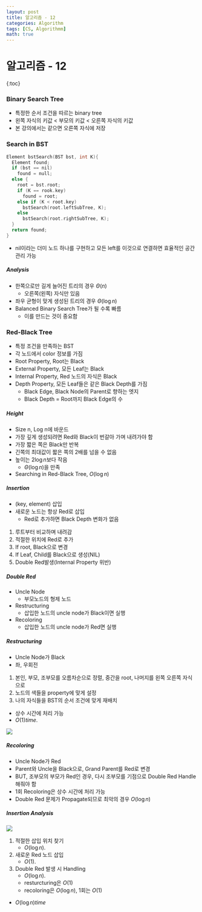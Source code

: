 ```yaml
---
layout: post
title: 알고리즘 - 12
categories: Algorithm
tags: [CS, Algorithmm]
math: true
---
```


# 알고리즘 - 12

{:toc}

### Binary Search Tree

- 특정한 순서 조건을 따르는 binary tree
- 왼쪽 자식의 키값 < 부모의 키값 < 오른쪽 자식의 키값
- 본 강의에서는 같으면 오른쪽 자식에 저장

### Search in BST

```c
Element bstSearch(BST bst, int K){
  Element found;
  if (bst == nil)
    found = null;
  else {
    root = bst.root;
    if (K == rook.key)
      found = root;
    else if (K < root.key)
      bstSearch(root.leftSubTree, K);
    else
      bstSearch(root.rightSubTree, K);
  }
  return found;
}
```

- nil이라는 더미 노드 하나를 구현하고 모든 left를 이것으로 연결하면 효율적인 공간 관리 가능

##### Analysis

- 한쪽으로만 길게 늘어진 트리의 경우 $\Theta(n)$
  - 오른쪽(왼쪽) 자식만 있음
- 좌우 균형이 맞게 생성된 트리의 경우 $\Theta(\log n)$
- Balanced Binary Search Tree가 될 수록 빠름
  - 이를 만드는 것이 중요함

### Red-Black Tree

- 특정 조건을 만족하는 BST
- 각 노드에서 color 정보를 가짐
- Root Property, Root는 Black
- External Property, 모든 Leaf는 Black
- Internal Property, Red 노드의 자식은 Black
- Depth Property, 모든 Leaf들은 같은 Black Depth를 가짐
  - Black Edge, Black Node의 Parent로 향하는 엣지
  - Black Depth = Root까지 Black Edge의 수

##### Height

- Size n, Log n에 바운드
- 가장 깊게 생성되려면 Red와 Black이 번갈아 가며 내려가야 함
- 가장 짧은 쪽은 Black만 반복
- 긴쪽의 최대값이 짧은 쪽의 2배를 넘을 수 없음
- 높이는 $2\log n$보다 작음
  - $\Theta(\log n)$을 만족
- Searching in Red-Black Tree, $O(\log n)$

##### Insertion

- (key, element) 삽입
- 새로운 노드는 항상 Red로 삽입
  - Red로 추가하면 Black Depth 변화가 없음

1. 루트부터 비교하며 내려감
2. 적절한 위치에 Red로 추가
3. If root, Black으로 변경
4. If Leaf, Child를 Black으로 생성(NIL)
5. Double Red발생(Internal Property 위반)

##### Double Red

- Uncle Node
  - 부모노드의 형제 노드
- Restructuring
  - 삽입한 노드의 uncle node가 Black이면 실행
- Recoloring
  - 삽입한 노드의 uncle node가 Red면 실행

##### Restructuring

- Uncle Node가 Black
- 좌, 우회전

1. 본인, 부모, 조부모를 오름차순으로 정렬, 중간을 root, 나머지를 왼쪽 오른쪽 자식으로
2. 노드의 색들을 property에 맞게 설정
3. 나의 자식들을 BST의 순서 조건에 맞게 재배치

- 상수 시간에 처리 가능
- $O(1)time$.

<img src="https://github.com/L-Hyun/L-Hyun.github.io/blob/main/assets/Algorithm/12-1.png?raw=true" />

##### Recoloring

- Uncle Node가 Red
- Parent와 Uncle을 Black으로, Grand Parent를 Red로 변경
- BUT, 조부모의 부모가 Red인 경우, 다시 조부모를 기점으로 Double Red Handle 해줘야 함
- 1회 Recoloring은 상수 시간에 처리 가능
- Double Red 문제가 Propagate되므로 최악의 경우 $O(\log n)$

##### Insertion Analysis

<img src="https://github.com/L-Hyun/L-Hyun.github.io/blob/main/assets/Algorithm/12-2.png?raw=true" />

1. 적절한 삽입 위치 찾기
   - $O(\log n)$.
2. 새로운 Red 노드 삽입
   - $O(1)$.
3. Double Red 발생 시 Handling
   - $O(\log n)$.
   - resturcturing은 $O(1)$
   - recoloring은 $O(\log n)$, 1회는 $O(1)$

- $O(\log n) time$
